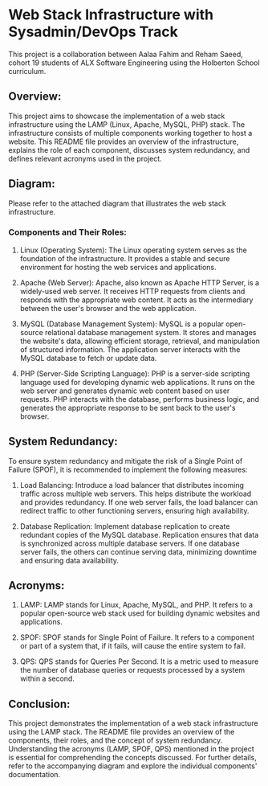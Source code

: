 # Web Stack Infrastructure with Sysadmin/DevOps Track 
This project is a collaboration between Aalaa Fahim and Reham Saeed, cohort 19 students of ALX Software Engineering using the Holberton School curriculum.

## Overview:
This project aims to showcase the implementation of a web stack infrastructure using the LAMP (Linux, Apache, MySQL, PHP) stack. The infrastructure consists of multiple components working together to host a website. This README file provides an overview of the infrastructure, explains the role of each component, discusses system redundancy, and defines relevant acronyms used in the project.

## Diagram:
Please refer to the attached diagram that illustrates the web stack infrastructure.

### Components and Their Roles:

1. Linux (Operating System):
The Linux operating system serves as the foundation of the infrastructure. It provides a stable and secure environment for hosting the web services and applications.

2. Apache (Web Server):
Apache, also known as Apache HTTP Server, is a widely-used web server. It receives HTTP requests from clients and responds with the appropriate web content. It acts as the intermediary between the user's browser and the web application.

3. MySQL (Database Management System):
MySQL is a popular open-source relational database management system. It stores and manages the website's data, allowing efficient storage, retrieval, and manipulation of structured information. The application server interacts with the MySQL database to fetch or update data.

4. PHP (Server-Side Scripting Language):
PHP is a server-side scripting language used for developing dynamic web applications. It runs on the web server and generates dynamic web content based on user requests. PHP interacts with the database, performs business logic, and generates the appropriate response to be sent back to the user's browser.

## System Redundancy:
To ensure system redundancy and mitigate the risk of a Single Point of Failure (SPOF), it is recommended to implement the following measures:

1. Load Balancing:
Introduce a load balancer that distributes incoming traffic across multiple web servers. This helps distribute the workload and provides redundancy. If one web server fails, the load balancer can redirect traffic to other functioning servers, ensuring high availability.

2. Database Replication:
Implement database replication to create redundant copies of the MySQL database. Replication ensures that data is synchronized across multiple database servers. If one database server fails, the others can continue serving data, minimizing downtime and ensuring data availability.

## Acronyms:

1. LAMP: LAMP stands for Linux, Apache, MySQL, and PHP. It refers to a popular open-source web stack used for building dynamic websites and applications.

2. SPOF: SPOF stands for Single Point of Failure. It refers to a component or part of a system that, if it fails, will cause the entire system to fail.

3. QPS: QPS stands for Queries Per Second. It is a metric used to measure the number of database queries or requests processed by a system within a second.

## Conclusion:
This project demonstrates the implementation of a web stack infrastructure using the LAMP stack. The README file provides an overview of the components, their roles, and the concept of system redundancy. Understanding the acronyms (LAMP, SPOF, QPS) mentioned in the project is essential for comprehending the concepts discussed. For further details, refer to the accompanying diagram and explore the individual components' documentation.
